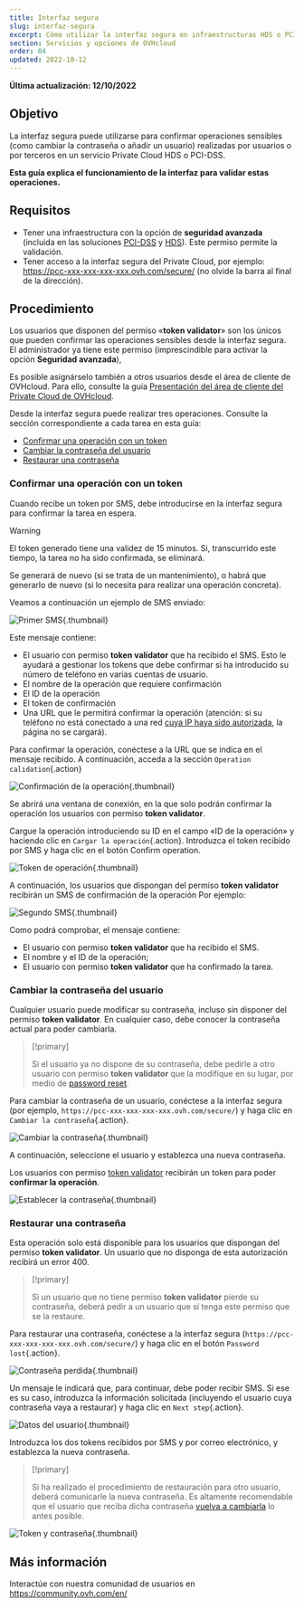 ```yaml
---
title: Interfaz segura
slug: interfaz-segura
excerpt: Cómo utilizar la interfaz segura en infraestructuras HDS o PCI-DSS
section: Servicios y opciones de OVHcloud
order: 04
updated: 2022-10-12
---
```


**Última actualización: 12/10/2022**

## Objetivo

La interfaz segura puede utilizarse para confirmar operaciones sensibles (como cambiar la contraseña o añadir un usuario) realizadas por usuarios o por terceros en un servicio Private Cloud HDS o PCI-DSS.

**Esta guía explica el funcionamiento de la interfaz para validar estas operaciones.**

## Requisitos

- Tener una infraestructura con la opción de **seguridad avanzada** (incluida en las soluciones [PCI-DSS](https://www.ovhcloud.com/es-es/enterprise/products/hosted-private-cloud/safety-compliance/sddc/) y [HDS](https://www.ovhcloud.com/es-es/enterprise/products/hosted-private-cloud/safety-compliance/hds/)). Este permiso permite la validación.
- Tener acceso a la interfaz segura del Private Cloud, por ejemplo: https://pcc-xxx-xxx-xxx-xxx.ovh.com/secure/ (no olvide la barra al final de la dirección).

## Procedimiento

Los usuarios que disponen del permiso «**token validator**» son los únicos que pueden confirmar las operaciones sensibles desde la interfaz segura. El administrador ya tiene este permiso (imprescindible para activar la opción **Seguridad avanzada**), 

Es posible asignárselo también a otros usuarios desde el área de cliente de OVHcloud. Para ello, consulte la guía [Presentación del área de cliente del Private Cloud de OVHcloud](../manager-ovh-private-cloud/#usuarios).

Desde la interfaz segura puede realizar tres operaciones. Consulte la sección correspondiente a cada tarea en esta guía:

- [Confirmar una operación con un token](./#confirmar-una-operacion-con-un-token)
- [Cambiar la contraseña del usuario](./#cambiar-la-contrasena-del-usuario)
- [Restaurar una contraseña](./#restaurar-una-contrasena)

### Confirmar una operación con un token

Cuando recibe un token por SMS, debe introducirse en la interfaz segura para confirmar la tarea en espera.

> [!warning]
>
> El token generado tiene una validez de 15 minutos. Si, transcurrido este tiempo, la tarea no ha sido confirmada, se eliminará.
>
> Se generará de nuevo (si se trata de un mantenimiento), o habrá que generarlo de nuevo (si lo necesita para realizar una operación concreta).
>

Veamos a continuación un ejemplo de SMS enviado:

![Primer SMS](images/SMS1.png){.thumbnail}

Este mensaje contiene:

- El usuario con permiso **token validator** que ha recibido el SMS. Esto le ayudará a gestionar los tokens que debe confirmar si ha introducido su número de teléfono en varias cuentas de usuario.
- El nombre de la operación que requiere confirmación
- El ID de la operación
- El token de confirmación
- Una URL que le permitirá confirmar la operación (atención: si su teléfono no está conectado a una red [cuya IP haya sido autorizada](../manager-ovh-private-cloud/#seguridad), la página no se cargará).

Para confirmar la operación, conéctese a la URL que se indica en el mensaje recibido. A continuación, acceda a la sección `Operation calidation`{.action}

![Confirmación de la operación](images/operationValidation.png){.thumbnail}

Se abrirá una ventana de conexión, en la que solo podrán confirmar la operación los usuarios con permiso **token validator**.

Cargue la operación introduciendo su ID en el campo «ID de la operación» y haciendo clic en `Cargar la operación`{.action}. Introduzca el token recibido por SMS y haga clic en el botón Confirm operation.

![Token de operación](images/operationIdAndToken.png){.thumbnail}

A continuación, los usuarios que dispongan del permiso **token validator** recibirán un SMS de confirmación de la operación Por ejemplo:

![Segundo SMS](images/SMS2.png){.thumbnail}

Como podrá comprobar, el mensaje contiene:

- El usuario con permiso **token validator** que ha recibido el SMS.
- El nombre y el ID de la operación;
- El usuario con permiso **token validator** que ha confirmado la tarea.

### Cambiar la contraseña del usuario

Cualquier usuario puede modificar su contraseña, incluso sin disponer del permiso **token validator**. En cualquier caso, debe conocer la contraseña actual para poder cambiarla.

> [!primary]
>
> Si el usuario ya no dispone de su contraseña, debe pedirle a otro usuario con permiso **token validator** que la modifique en su lugar, por medio de [password reset](./#restaurar-una-contrasena).
> 

Para cambiar la contraseña de un usuario, conéctese a la interfaz segura (por ejemplo, `https://pcc-xxx-xxx-xxx-xxx.ovh.com/secure/`) y haga clic en `Cambiar la contraseña`{.action}.

![Cambiar la contraseña](images/changePassword.png){.thumbnail}

A continuación, seleccione el usuario y establezca una nueva contraseña.

Los usuarios con permiso [token validator](./#confirmar-una-operacion-con-un-token) recibirán un token para poder **confirmar la operación**.

![Establecer la contraseña](images/defineNewPassword.png){.thumbnail}

### Restaurar una contraseña

Esta operación solo está disponible para los usuarios que dispongan del permiso **token validator**. Un usuario que no disponga de esta autorización recibirá un error 400.

> [!primary]
>
> Si un usuario que no tiene permiso **token validator** pierde su contraseña, deberá pedir a un usuario que sí tenga este permiso que se la restaure.
> 

Para restaurar una contraseña, conéctese a la interfaz segura (`https://pcc-xxx-xxx-xxx-xxx.ovh.com/secure/`) y haga clic en el botón `Password lost`{.action}.

![Contraseña perdida](images/passwordLost.png){.thumbnail}

Un mensaje le indicará que, para continuar, debe poder recibir SMS. Si ese es su caso, introduzca la información solicitada (incluyendo el usuario cuya contraseña vaya a restaurar) y haga clic en `Next step`{.action}.

![Datos del usuario](images/infoUser.png){.thumbnail}

Introduzca los dos tokens recibidos por SMS y por correo electrónico, y establezca la nueva contraseña.

> [!primary]
>
> Si ha realizado el procedimiento de restauración para otro usuario, deberá comunicarle la nueva contraseña. Es altamente recomendable que el usuario que reciba dicha contraseña [vuelva a cambiarla](./#cambiar-la-contrasena-del-usuario) lo antes posible.
> 

![Token y contraseña](images/tokenAndPassword.png){.thumbnail}

## Más información

Interactúe con nuestra comunidad de usuarios en <https://community.ovh.com/en/>
